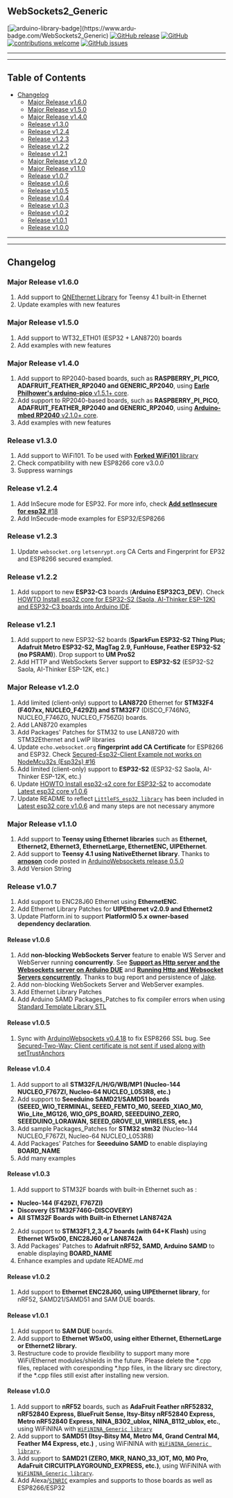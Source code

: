 ## WebSockets2_Generic

[![arduino-library-badge](https://www.ardu-badge.com/badge/WebSockets2_Generic.svg?)](https://www.ardu-badge.com/WebSockets2_Generic)
[![GitHub release](https://img.shields.io/github/release/khoih-prog/WebSockets2_Generic.svg)](https://github.com/khoih-prog/WebSockets2_Generic/releases)
[![GitHub](https://img.shields.io/github/license/mashape/apistatus.svg)](https://github.com/khoih-prog/WebSockets2_Generic/blob/master/LICENSE)
[![contributions welcome](https://img.shields.io/badge/contributions-welcome-brightgreen.svg?style=flat)](#Contributing)
[![GitHub issues](https://img.shields.io/github/issues/khoih-prog/WebSockets2_Generic.svg)](http://github.com/khoih-prog/WebSockets2_Generic/issues)

---
---

## Table of Contents

* [Changelog](#changelog)
  * [Major Release v1.6.0](#major-release-v160)
  * [Major Release v1.5.0](#major-release-v150)
  * [Major Release v1.4.0](#major-release-v140)
  * [Release v1.3.0](#release-v130)
  * [Release v1.2.4](#release-v124)
  * [Release v1.2.3](#release-v123)
  * [Release v1.2.2](#release-v122)
  * [Release v1.2.1](#release-v121)
  * [Major Release v1.2.0](#major-release-v120)
  * [Major Release v1.1.0](#major-release-v110)
  * [Release v1.0.7](#release-v107)
  * [Release v1.0.6](#release-v106)
  * [Release v1.0.5](#release-v105)
  * [Release v1.0.4](#release-v104)
  * [Release v1.0.3](#release-v103)
  * [Release v1.0.2](#release-v102)
  * [Release v1.0.1](#release-v101)
  * [Release v1.0.0](#release-v100)

---
---

## Changelog

### Major Release v1.6.0

1. Add support to [QNEthernet Library](https://github.com/ssilverman/QNEthernet) for Teensy 4.1 built-in Ethernet
2. Update examples with new features

### Major Release v1.5.0

1. Add support to WT32_ETH01 (ESP32 + LAN8720) boards
2. Add examples with new features

### Major Release v1.4.0

1. Add support to RP2040-based boards, such as **RASPBERRY_PI_PICO, ADAFRUIT_FEATHER_RP2040 and GENERIC_RP2040**, using [**Earle Philhower's arduino-pico** v1.5.1+ core](https://github.com/earlephilhower/arduino-pico).
2. Add support to RP2040-based boards, such as **RASPBERRY_PI_PICO, ADAFRUIT_FEATHER_RP2040 and GENERIC_RP2040**, using [**Arduino-mbed RP2040** v2.1.0+ core](https://github.com/arduino/ArduinoCore-mbed).
3. Add examples with new features

### Release v1.3.0

1. Add support to WiFi101. To be used with [**Forked WiFi101** library](https://github.com/khoih-prog/WiFi101)
2. Check compatibility with new ESP8266 core v3.0.0
3. Suppress warnings

### Release v1.2.4

1. Add InSecure mode for ESP32. For more info, check [**Add setInsecure for esp32** #18](https://github.com/khoih-prog/WebSockets2_Generic/pull/18)
2. Add InSecude-mode examples for ESP32/ESP8266

### Release v1.2.3

1. Update `websocket.org` `letsenrypt.org` CA Certs and Fingerprint for EP32 and ESP8266 secured exampled.

### Release v1.2.2

1. Add support to new **ESP32-C3** boards (**Arduino ESP32C3_DEV**). Check [HOWTO Install esp32 core for ESP32-S2 (Saola, AI-Thinker ESP-12K) and ESP32-C3 boards into Arduino IDE](#howto-install-esp32-core-for-esp32-s2-saola-ai-thinker-esp-12k-and-esp32-c3-boards-into-arduino-ide).


### Release v1.2.1

1. Add support to new ESP32-S2 boards (**SparkFun ESP32-S2 Thing Plus; Adafruit Metro ESP32-S2, MagTag 2.9, FunHouse, Feather ESP32-S2 (no PSRAM)**). Drop support to **UM ProS2**
2. Add HTTP and WebSockets Server support to **ESP32-S2** (ESP32-S2 Saola, AI-Thinker ESP-12K, etc.)

### Major Release v1.2.0

1. Add limited (client-only) support to **LAN8720** Ethernet for **STM32F4 (F407xx, NUCLEO_F429ZI) and STM32F7** (DISCO_F746NG, NUCLEO_F746ZG, NUCLEO_F756ZG) boards.
2. Add LAN8720 examples
3. Add Packages' Patches for STM32 to use LAN8720 with STM32Ethernet and LwIP libraries
4. Update `echo.websocket.org` **fingerprint add CA Certificate** for ESP8266 and ESP32. Check [Secured-Esp32-Client Example not works on NodeMcu32s (Esp32s) #16](https://github.com/khoih-prog/WebSockets2_Generic/issues/16)
5. Add limited (client-only) support to **ESP32-S2** (ESP32-S2 Saola, AI-Thinker ESP-12K, etc.)
6. Update [HOWTO Install esp32-s2 core for ESP32-S2](https://github.com/khoih-prog/WebSockets2_Generic#howto-install-esp32-s2-core-for-esp32-s2-saola-ai-thinker-esp-12k-boards-into-arduino-ide) to accomodate [Latest esp32 core v1.0.6](https://github.com/espressif/arduino-esp32/releases/tag/1.0.6)
7. Update README to reflect [`LittleFS_esp32 library`](https://github.com/lorol/LITTLEFS) has been included in [Latest esp32 core v1.0.6](https://github.com/espressif/arduino-esp32/releases/tag/1.0.6) and many steps are not necessary anymore

### Major Release v1.1.0

1. Add support to **Teensy using Ethernet libraries** such as **Ethernet, Ethernet2, Ethernet3, EthernetLarge, EthernetENC, UIPEthernet**.
2. Add support to **Teensy 4.1 using NativeEthernet library**. Thanks to [**arnoson**](https://github.com/arnoson) code posted in [ArduinoWebsockets release 0.5.0](https://github.com/gilmaimon/ArduinoWebsockets/releases/tag/0.5.0)
3. Add Version String

### Release v1.0.7

1. Add support to ENC28J60 Ethernet using **EthernetENC**.
2. Add Ethernet Library Patches for **UIPEthernet v2.0.9 and Ethernet2**
3. Update Platform.ini to support **PlatformIO 5.x owner-based dependency declaration**.

#### Release v1.0.6

1. Add **non-blocking WebSockets Server** feature to enable WS Server and WebServer running **concurrently**. See [**Support as Http server and the Websockets server on Arduino DUE**](https://github.com/khoih-prog/WebSockets_Generic/issues/1) and [**Running Http and Websocket Servers concurrently**](https://github.com/khoih-prog/WebSockets2_Generic/issues/1). Thanks to bug report and persistence of [Jake](https://github.com/jakespeed1311).
2. Add non-blocking WebSockets Server and WebServer examples. 
3. Add Ethernet Library Patches
4. Add Arduino SAMD Packages_Patches to fix compiler errors when using [Standard Template Library STL](https://en.wikipedia.org/wiki/Standard_Template_Library)

#### Release v1.0.5

1. Sync with [ArduinoWebsockets v0.4.18](https://github.com/gilmaimon/ArduinoWebsockets/releases/tag/0.4.18) to fix ESP8266 SSL bug. See [Secured-Two-Way: Client certificate is not sent if used along with setTrustAnchors](https://github.com/gilmaimon/ArduinoWebsockets/issues/84)

#### Release v1.0.4

1. Add support to all **STM32F/L/H/G/WB/MP1 (Nucleo-144 NUCLEO_F767ZI, Nucleo-64 NUCLEO_L053R8, etc.)**
2. Add support to **Seeeduino SAMD21/SAMD51 boards (SEEED_WIO_TERMINAL, SEEED_FEMTO_M0, SEEED_XIAO_M0, Wio_Lite_MG126, WIO_GPS_BOARD, SEEEDUINO_ZERO, SEEEDUINO_LORAWAN, SEEED_GROVE_UI_WIRELESS, etc.)**
3. Add sample Packages_Patches for **STM32 stm32** (Nucleo-144 NUCLEO_F767ZI, Nucleo-64 NUCLEO_L053R8)
4. Add Packages' Patches for **Seeeduino SAMD** to enable displaying **BOARD_NAME**
5. Add many examples
                                  
#### Release v1.0.3

1. Add support to STM32F boards with built-in Ethernet such as :
  - **Nucleo-144 (F429ZI, F767ZI)**
  - **Discovery (STM32F746G-DISCOVERY)**
  - **All STM32F Boards with Built-in Ethernet LAN8742A**

2. Add support to **STM32F1,2,3,4,7 boards (with 64+K Flash)** using **Ethernet W5x00, ENC28J60 or LAN8742A**
3. Add Packages' Patches to **Adafruit nRF52, SAMD, Arduino SAMD** to enable displaying **BOARD_NAME**
4. Enhance examples and update README.md

#### Release v1.0.2

1. Add support to **Ethernet ENC28J60, using UIPEthernet library**, for nRF52, SAMD21/SAMD51 and SAM DUE boards.

#### Release v1.0.1

1. Add support to **SAM DUE** boards.
2. Add support to **Ethernet W5x00, using either Ethernet, EthernetLarge or Ethernet2 library.**
3. Restructure code to provide flexibility to support many more WiFi/Ethernet modules/shields in the future. Please delete the *.cpp files, replaced with coresponding *.hpp files, in the library src directory, if the *.cpp files still exist after installing new version.

#### Release v1.0.0

1. Add support to **nRF52** boards, such as **AdaFruit Feather nRF52832, nRF52840 Express, BlueFruit Sense, Itsy-Bitsy nRF52840 Express, Metro nRF52840 Express, NINA_B302_ublox, NINA_B112_ublox, etc.**,  using WiFiNINA with [`WiFiNINA_Generic library`](https://github.com/khoih-prog/WiFiNINA_Generic)
2. Add support to **SAMD51 (Itsy-Bitsy M4, Metro M4, Grand Central M4, Feather M4 Express, etc.)** , using WiFiNINA with [`WiFiNINA_Generic library`](https://github.com/khoih-prog/WiFiNINA_Generic).
3. Add support to **SAMD21 (ZERO, MKR, NANO_33_IOT, M0, M0 Pro, AdaFruit CIRCUITPLAYGROUND_EXPRESS, etc.)**, using WiFiNINA with [`WiFiNINA_Generic library`](https://github.com/khoih-prog/WiFiNINA_Generic).
4. Add Alexa/[`SINRIC`](https://sinric.com) examples and supports to those boards as well as ESP8266/ESP32



